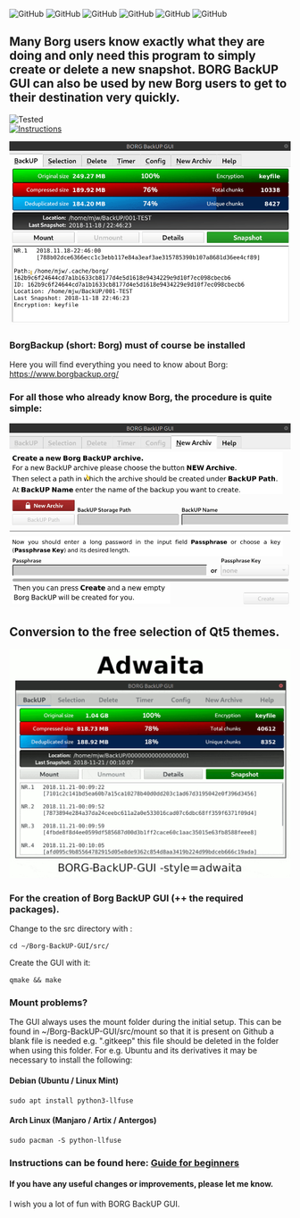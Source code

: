 ![GitHub](https://img.shields.io/github/languages/top/MTrage/Borg-BackUP-GUI?label=Qt%20%28C%2B%2B%29&style=plastic) ![GitHub](https://img.shields.io/github/issues/MTrage/Borg-BackUP-GUI?label=Issues&style=plastic) ![GitHub](https://img.shields.io/github/last-commit/MTrage/Borg-BackUP-GUI?label=Last%20commit&style=plastic) ![GitHub](https://img.shields.io/github/languages/code-size/MTrage/Borg-BackUP-GUI?label=Code%20size&style=plastic) ![GitHub](https://img.shields.io/github/repo-size/MTrage/Borg-BackUP-GUI?label=Repo%20size&style=plastic) ![GitHub](https://img.shields.io/github/license/MTrage/Borg-BackUP-GUI?label=License&style=plastic)<BR>
## Many Borg users know exactly what they are doing and only need this program to simply create or delete a new snapshot. BORG BackUP GUI can also be used by new Borg users to get to their destination very quickly.<BR>
![Tested](https://img.shields.io/badge/Tested%20on-Arch%20Linux%20/%20Manjaro%20/%20Artix%20/%20Antergos%20/%20Debian%20/%20Ubuntu%20/%20Linux%20Mint-green)<BR>
[![Instructions](https://img.shields.io/badge/Instructions%20can%20be%20found%20here-Guide%20for%20beginners-red)](https://github.com/MTrage/Borg-BackUP-GUI/wiki/Short-instruction)

<kbd>  
  
![NEW Snapshot](https://github.com/MTrage/Borg-BackUP-GUI/blob/master/video/New-Snapshot.gif)

</kbd>

### BorgBackup (short: Borg) must of course be installed
Here you will find everything you need to know about Borg: 
https://www.borgbackup.org/

### For all those who already know Borg, the procedure is quite simple: 
<kbd>
  
![NEW Archive](https://github.com/MTrage/Borg-BackUP-GUI/blob/master/video/New-Archiv.gif)

</kbd>


## Conversion to the free selection of Qt5 themes.
![Qt5 Style](https://github.com/MTrage/Borg-BackUP-GUI/blob/master/video/Qt5-Style-min.gif)


### For the creation of Borg BackUP GUI (++ the required packages).
Change to the src directory with :

    cd ~/Borg-BackUP-GUI/src/

Create the GUI with it:

    qmake && make
   

### Mount problems?    
The GUI always uses the mount folder during the initial setup. This can be found in ~/Borg-BackUP-GUI/src/mount so that it is present on Github a blank file is needed e.g. ".gitkeep" this file should be deleted in the folder when using this folder.
For e.g. Ubuntu and its derivatives it may be necessary to install the following:

#### Debian (Ubuntu / Linux Mint)
    sudo apt install python3-llfuse

#### Arch Linux (Manjaro / Artix / Antergos)
	sudo pacman -S python-llfuse

### Instructions can be found here: [Guide for beginners](https://github.com/MTrage/Borg-BackUP-GUI/wiki/Short-instruction)

#### If you have any useful changes or improvements, please let me know.
I wish you a lot of fun with BORG BackUP GUI.
